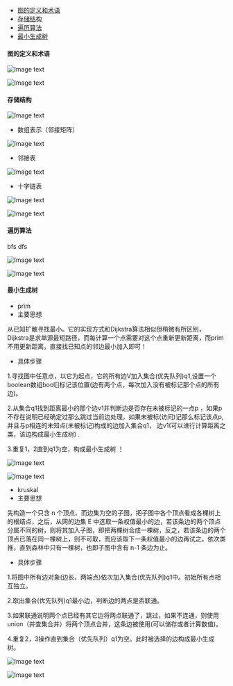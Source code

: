 - [图的定义和术语](#图的定义和术语)
- [存储结构](#存储结构)
- [遍历算法](#遍历算法)
- [最小生成树](#最小生成树)

#### 图的定义和术语
   
![Image text](https://github.com/7Meet112/Algorithm-Notes/blob/main/image/hutouhuwei.png)

![Image text](https://github.com/7Meet112/Algorithm-Notes/blob/main/image/ruduchudu.png)
 
#### 存储结构
   
![Image text](https://github.com/7Meet112/Algorithm-Notes/blob/main/image/basepic.png)

   - 数组表示（邻接矩阵）
     
   ![Image text](https://github.com/7Meet112/Algorithm-Notes/blob/main/image/lingjiejuzhen.png)
   - 邻接表
     
   ![Image text](https://github.com/7Meet112/Algorithm-Notes/blob/main/image/linjiebiao.png)
   - 十字链表

   ![Image text](https://github.com/7Meet112/Algorithm-Notes/blob/main/image/shizilianbiao2.png)
   
   ![Image text](https://github.com/7Meet112/Algorithm-Notes/blob/main/image/shizilianbiao.png)
   
#### 遍历算法
   
   bfs dfs
   
   ![Image text](https://github.com/7Meet112/Algorithm-Notes/blob/main/image/dfsbfs2.png)

   ![Image text](https://github.com/7Meet112/Algorithm-Notes/blob/main/image/dfsbfs.png)
#### 最小生成树
- prim
- 主要思想

从已知扩散寻找最小。它的实现方式和Dijkstra算法相似但稍微有所区别，Dijkstra是求单源最短路径，而每计算一个点需要对这个点重新更新距离，而prim不用更新距离。直接找已知点的邻边最小加入即可！
- 具体步骤

1.寻找图中任意点，以它为起点，它的所有边V加入集合(优先队列)q1,设置一个boolean数组bool[]标记该位置(边有两个点，每次加入没有被标记那个点的所有边)。

2.从集合q1找到距离最小的那个边v1并判断边是否存在未被标记的一点p ，如果p不存在说明已经确定过那么跳过当前边处理，如果未被标(访问)记那么标记该点p,并且与p相连的未知点(未被标记)构成的边加入集合q1， 边v1(可以进行计算距离之类，该边构成最小生成树) .

3.重复1，2直到q1为空，构成最小生成树 ！

![Image text](https://github.com/7Meet112/Algorithm-Notes/blob/main/image/prim1.png)

![Image text](https://github.com/7Meet112/Algorithm-Notes/blob/main/image/prim2.png)

- kruskal
- 主要思想
  
先构造一个只含 n 个顶点、而边集为空的子图，把子图中各个顶点看成各棵树上的根结点，之后，从网的边集 E 中选取一条权值最小的边，若该条边的两个顶点分属不同的树，则将其加入子图，即把两棵树合成一棵树，反之，若该条边的两个顶点已落在同一棵树上，则不可取，而应该取下一条权值最小的边再试之。依次类推，直到森林中只有一棵树，也即子图中含有 n-1 条边为止。
- 具体步骤
  
1.将图中所有边对象(边长、两端点)依次加入集合(优先队列)q1中。初始所有点相互独立。

2.取出集合(优先队列)q1最小边，判断边的两点是否联通。

3.如果联通说明两个点已经有其它边将两点联通了，跳过，如果不连通，则使用union（并查集合并）将两个顶点合并，这条边被使用(可以储存或者计算数值)。

4.重复2，3操作直到集合（优先队列）q1为空。此时被选择的边构成最小生成树。

![Image text](https://github.com/7Meet112/Algorithm-Notes/blob/main/image/kruskal1.png)

![Image text](https://github.com/7Meet112/Algorithm-Notes/blob/main/image/kruskal2.png)

